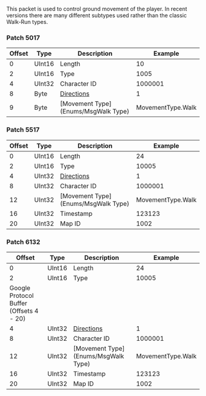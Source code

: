 This packet is used to control ground movement of the player. In recent versions there are many different subtypes used rather than the classic Walk-Run types.

### Patch 5017

| Offset | Type | Description | Example |
| -------- | -------- | -------- | -------- |
| 0 | UInt16 | Length | 10 |
| 2 | UInt16 | Type | 1005 |
| 4 | UInt32 | Character ID | 1000001 |
| 8 | Byte | [Directions](Enums/Directions) | 1 |
| 9 | Byte | [Movement Type](Enums/MsgWalk Type) | MovementType.Walk |

### Patch 5517

| Offset | Type | Description | Example |
| -------- | -------- | -------- | -------- |
| 0 | UInt16 | Length | 24 |
| 2 | UInt16 | Type | 10005 |
| 4 | UInt32 | [Directions](Enums/Directions) | 1 |
| 8 | UInt32 | Character ID | 1000001 |
| 12 | UInt32 | [Movement Type](Enums/MsgWalk Type) | MovementType.Walk |
| 16 | UInt32 | Timestamp | 123123 |
| 20 | UInt32 | Map ID | 1002 |

### Patch 6132

| Offset | Type | Description | Example |
| -------- | -------- | -------- | -------- |
| 0 | UInt16 | Length | 24 |
| 2 | UInt16 | Type | 10005 |
| Google Protocol Buffer (Offsets 4 - 20) |
| 4 | UInt32 | [Directions](Enums/Directions) | 1 |
| 8 | UInt32 | Character ID | 1000001 |
| 12 | UInt32 | [Movement Type](Enums/MsgWalk Type) | MovementType.Walk |
| 16 | UInt32 | Timestamp | 123123 |
| 20 | UInt32 | Map ID | 1002 |
